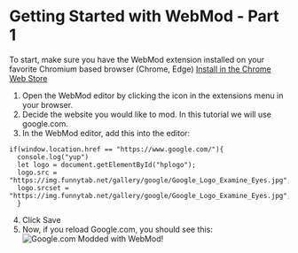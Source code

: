 # Getting Started with WebMod - Part 1

To start, make sure you have the WebMod extension installed on your favorite Chromium based browser (Chrome, Edge) [Install in the Chrome Web Store](https://chrome.google.com/webstore/detail/webmod/hihllohgkcmdkkiafjecnlepkcoaahfc/)

1. Open the WebMod editor by clicking the icon in the extensions menu in your browser.
2. Decide the website you would like to mod. In this tutorial we will use google.com.
3. In the WebMod editor, add this into the editor:
```
if(window.location.href == "https://www.google.com/"){
  console.log("yup")
  let logo = document.getElementById("hplogo");
  logo.src = "https://img.funnytab.net/gallery/google/Google_Logo_Examine_Eyes.jpg";
  logo.srcset = "https://img.funnytab.net/gallery/google/Google_Logo_Examine_Eyes.jpg";
  }
  ```
4. Click Save
5. Now, if you reload Google.com, you should see this:
![Google.com Modded with WebMod!]()
